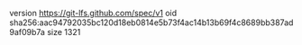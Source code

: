 version https://git-lfs.github.com/spec/v1
oid sha256:aac94792035bc120d18eb0814e5b73f4ac14b13b69f4c8689bb387ad9af09b7a
size 1321
